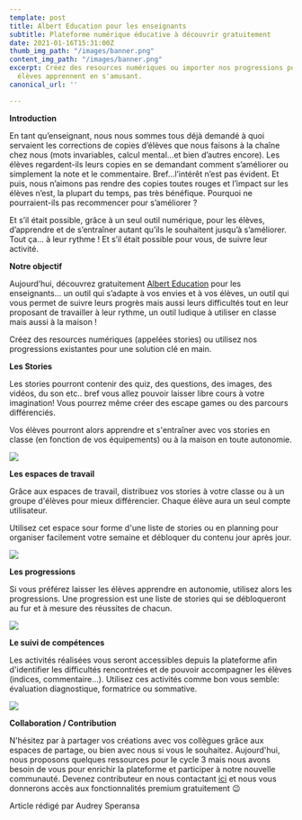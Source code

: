 ```yaml
---
template: post
title: Albert Education pour les enseignants
subtitle: Plateforme numérique éducative à découvrir gratuitement
date: 2021-01-16T15:31:00Z
thumb_img_path: "/images/banner.png"
content_img_path: "/images/banner.png"
excerpt: Créez des resources numériques ou importer nos progressions pour que vos
  élèves apprennent en s'amusant.
canonical_url: ''

---
```

**Introduction**

En tant qu’enseignant, nous nous sommes tous déjà demandé à quoi servaient les corrections de copies d’élèves que nous faisons à la chaîne chez nous (mots invariables, calcul mental...et bien d’autres encore). Les élèves regardent-ils leurs copies en se demandant comment s’améliorer ou simplement la note et le commentaire. Bref...l’intérêt n’est pas évident. Et puis, nous n’aimons pas rendre des copies toutes rouges et l’impact sur les élèves n’est, la plupart du temps, pas très bénéfique. Pourquoi ne pourraient-ils pas recommencer pour s’améliorer ?

Et s’il était possible, grâce à un seul outil numérique, pour les élèves, d’apprendre et de s’entraîner autant qu’ils le souhaitent jusqu’à s’améliorer. Tout ça... à leur rythme ! Et s’il était possible pour vous, de suivre leur activité.

**Notre objectif**

Aujourd’hui, découvrez gratuitement [Albert Education](https://builder.albert.education "Albert Education") pour les enseignants... un outil qui s’adapte à vos envies et à vos élèves, un outil qui vous permet de suivre leurs progrès mais aussi leurs difficultés tout en leur proposant de travailler à leur rythme, un outil ludique à utiliser en classe mais aussi à la maison !

Créez des resources numériques (appelées stories) ou utilisez nos progressions existantes pour une solution clé en main.

**Les Stories**

Les stories pourront contenir des quiz, des questions, des images, des vidéos, du son etc.. bref vous allez pouvoir laisser libre cours à votre imagination! Vous pourrez même créer des escape games ou des parcours différenciés.

Vos élèves pourront alors apprendre et s'entraîner avec vos stories en classe (en fonction de vos équipements) ou à la maison en toute autonomie.

![](/images/screenshot-2021-01-16-at-14-57-31.png)

**Les espaces de travail**

Grâce aux espaces de travail, distribuez vos stories à votre classe ou à un groupe d'élèves pour mieux différencier. Chaque élève aura un seul compte utilisateur.

Utilisez cet espace sour forme d'une liste de stories ou en planning pour organiser facilement votre semaine et débloquer du contenu jour après jour.

![](/images/screenshot-2021-01-16-at-15-11-22.png)

**Les progressions**

Si vous préférez laisser les élèves apprendre en autonomie, utilisez alors les progressions. Une progression est une liste de stories qui se débloqueront au fur et à mesure des réussites de chacun.

![](/images/screenshot-2021-01-16-at-15-49-10.png)

**Le suivi de compétences**

Les activités réalisées vous seront accessibles depuis la plateforme afin d'identifier les difficultés rencontrées et de pouvoir accompagner les élèves (indices, commentaire...). Utilisez ces activités comme bon vous semble: évaluation diagnostique, formatrice ou sommative.

![](/images/screenshot-2021-01-16-at-15-15-58.png)

**Collaboration / Contribution**

N'hésitez par à partager vos créations avec vos collègues grâce aux espaces de partage, ou bien avec nous si vous le souhaitez. Aujourd'hui, nous proposons quelques ressources pour le cycle 3 mais nous avons besoin de vous pour enrichir la plateforme et participer à notre nouvelle communauté. Devenez contributeur en nous contactant [ici](https://blog.albert.education/contact/ "Contact") et nous vous donnerons accès aux fonctionnalités premium gratuitement 😉

Article rédigé par Audrey Speransa